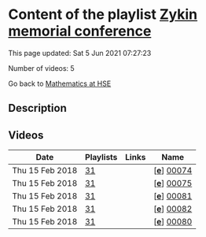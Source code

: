 # Content of the playlist [Zykin memorial conference](https://youtube.com/playlist?list=PLq3E5oubNNoA19KHw3DNfxjQOfKbTMgJS)

This page updated: Sat 5 Jun 2021 07:27:23

Number of videos: 5

Go back to [Mathematics at HSE](./README.md)

## Description



## Videos

|Date|Playlists|Links|Name|
|---|---|---|---|
| Thu&nbsp;15&nbsp;Feb&nbsp;2018 | [31](./playlists/31.md "Zykin memorial conference") |  | [[**e**](https://studio.youtube.com/video/vB4B7qqecDg/edit)] [00074](https://youtube.com/watch?v=vB4B7qqecDg&list=PLq3E5oubNNoA19KHw3DNfxjQOfKbTMgJS "") |
| Thu&nbsp;15&nbsp;Feb&nbsp;2018 | [31](./playlists/31.md "Zykin memorial conference") |  | [[**e**](https://studio.youtube.com/video/fv9FZqZFG2s/edit)] [00075](https://youtube.com/watch?v=fv9FZqZFG2s&list=PLq3E5oubNNoA19KHw3DNfxjQOfKbTMgJS "") |
| Thu&nbsp;15&nbsp;Feb&nbsp;2018 | [31](./playlists/31.md "Zykin memorial conference") |  | [[**e**](https://studio.youtube.com/video/5haYsVOCVsw/edit)] [00081](https://youtube.com/watch?v=5haYsVOCVsw&list=PLq3E5oubNNoA19KHw3DNfxjQOfKbTMgJS "") |
| Thu&nbsp;15&nbsp;Feb&nbsp;2018 | [31](./playlists/31.md "Zykin memorial conference") |  | [[**e**](https://studio.youtube.com/video/BTlGK5l88Mw/edit)] [00082](https://youtube.com/watch?v=BTlGK5l88Mw&list=PLq3E5oubNNoA19KHw3DNfxjQOfKbTMgJS "") |
| Thu&nbsp;15&nbsp;Feb&nbsp;2018 | [31](./playlists/31.md "Zykin memorial conference") |  | [[**e**](https://studio.youtube.com/video/wHHZijgGb8Y/edit)] [00080](https://youtube.com/watch?v=wHHZijgGb8Y&list=PLq3E5oubNNoA19KHw3DNfxjQOfKbTMgJS "") |
